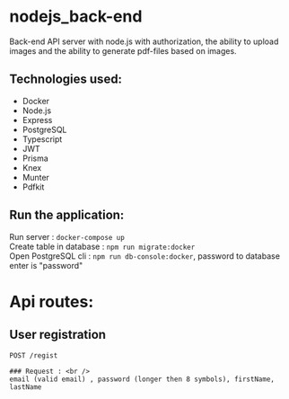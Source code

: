 # nodejs_back-end
Back-end API server with node.js with authorization, the ability to upload images and the ability to generate pdf-files based on images.
## Technologies used:
- Docker
- Node.js
- Express
- PostgreSQL
- Typescript
- JWT
- Prisma
- Knex
- Munter
- Pdfkit

## Run the application:
Run server : `docker-compose up` <br />
Create table in database : `npm run migrate:docker` <br />
Open PostgreSQL cli : `npm run db-console:docker`, password to database enter is "password" <br />

# Api routes:
## User registration
`POST /regist` 
```
### Request : <br />
email (valid email) , password (longer then 8 symbols), firstName, lastName
```
